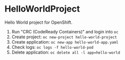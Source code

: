 # HelloWorldProject

Hello World project for OpenShift.

1. Run "CRC (CodeReady Containers)" and login into `oc`
1. Create project: `oc new-project hello-world-project`
1. Create application: `oc new-app hello-world-app.yaml`
1. Check logs: `oc logs -f hello-world-pod`
1. Delete application: `oc delete all -l app=hello-world`